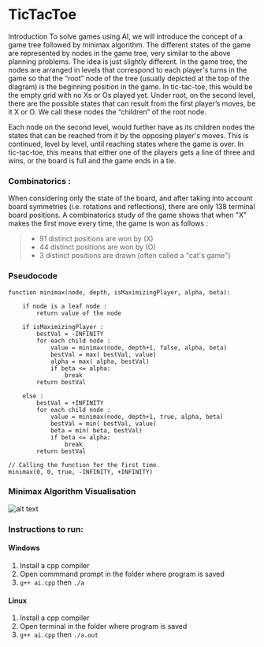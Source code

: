# TicTacToe
Introduction
To solve games using AI, we will introduce the concept of a game tree followed by minimax algorithm. The different states of the game are represented by nodes in the game tree, very similar to the above planning problems. The idea is just slightly different. In the game tree, the nodes are arranged in levels that correspond to each player's turns in the game so that the “root” node of the tree (usually depicted at the top of the diagram) is the beginning position in the game. In tic-tac-toe, this would be the empty grid with no Xs or Os played yet. Under root, on the second level, there are the possible states that can result from the first player’s moves, be it X or O. We call these nodes the “children” of the root node.

Each node on the second level, would further have as its children nodes the states that can be reached from it by the opposing player's moves. This is continued, level by level, until reaching states where the game is over. In tic-tac-toe, this means that either one of the players gets a line of three and wins, or the board is full and the game ends in a tie.

### Combinatorics :
When considering only the state of the board, and after taking into account board symmetries (i.e. rotations and reflections),
there are only 138 terminal board positions. A combinatorics study of the game shows that when "X" makes the first move every 
time, the game is won as follows :

>* 91 distinct positions are won by (X)<br>
>* 44 distinct positions are won by (O)<br>
>* 3 distinct positions are drawn (often called a "cat's game")

### Pseudocode
~~~~
function minimax(node, depth, isMaximizingPlayer, alpha, beta):

    if node is a leaf node :
        return value of the node
    
    if isMaximizingPlayer :
        bestVal = -INFINITY 
        for each child node :
            value = minimax(node, depth+1, false, alpha, beta)
            bestVal = max( bestVal, value) 
            alpha = max( alpha, bestVal)
            if beta <= alpha:
                break
        return bestVal

    else :
        bestVal = +INFINITY 
        for each child node :
            value = minimax(node, depth+1, true, alpha, beta)
            bestVal = min( bestVal, value) 
            beta = min( beta, bestVal)
            if beta <= alpha:
                break
        return bestVal
        
// Calling the function for the first time.
minimax(0, 0, true, -INFINITY, +INFINITY)
~~~~

### Minimax Algorithm Visualisation
![alt text](https://github.com/Prajwal-P/TicTacToe-with-AI/blob/master/MiniMax-algorithm.png)

### Instructions to run:
#### Windows
1. Install a cpp compiler
2. Open commmand prompt in the folder where program is saved
3. `g++ ai.cpp` then `./a`

#### Linux
1. Install a cpp compiler
2. Open terminal in the folder where program is saved
3. `g++ ai.cpp` then `./a.out`
